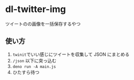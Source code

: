 # dl-twitter-img

ツイートのの画像を一括保存するやつ

## 使い方

1. `twinit`でいい感じにツイートを収集して JSON にまとめる
2. `/json` 以下に突っ込む
3. `deno run -A main.js`
4. ひたすら待つ
